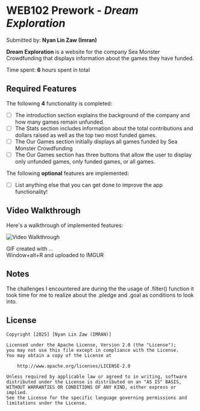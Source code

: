 # WEB102 Prework - *Dream Exploration*

Submitted by: **Nyan Lin Zaw (Imran)**

**Dream Exploration** is a website for the company Sea Monster Crowdfunding that displays information about the games they have funded.

Time spent: **6** hours spent in total

## Required Features

The following **4** functionality is completed:

* [ ] The introduction section explains the background of the company and how many games remain unfunded.
* [ ] The Stats section includes information about the total contributions and dollars raised as well as the top two most funded games.
* [ ] The Our Games section initially displays all games funded by Sea Monster Crowdfunding
* [ ] The Our Games section has three buttons that allow the user to display only unfunded games, only funded games, or all games.

The following **optional** features are implemented:

* [ ] List anything else that you can get done to improve the app functionality!

## Video Walkthrough

Here's a walkthrough of implemented features:

<img src='https://imgur.com/gallery/web102-A9jXA0n' title='Video Walkthrough' width='' alt='Video Walkthrough' />

<!-- Replace this with whatever GIF tool you used! -->
GIF created with ...  
Window+alt+R and uploaded to IMGUR

## Notes

The challenges I encountered are during the the usage of .filter() function it took time for me to realize about the .pledge and .goal as conditions to look into.

## License

    Copyright [2025] [Nyan Lin Zaw (IMRAN)]

    Licensed under the Apache License, Version 2.0 (the "License");
    you may not use this file except in compliance with the License.
    You may obtain a copy of the License at

        http://www.apache.org/licenses/LICENSE-2.0

    Unless required by applicable law or agreed to in writing, software
    distributed under the License is distributed on an "AS IS" BASIS,
    WITHOUT WARRANTIES OR CONDITIONS OF ANY KIND, either express or implied.
    See the License for the specific language governing permissions and
    limitations under the License.

